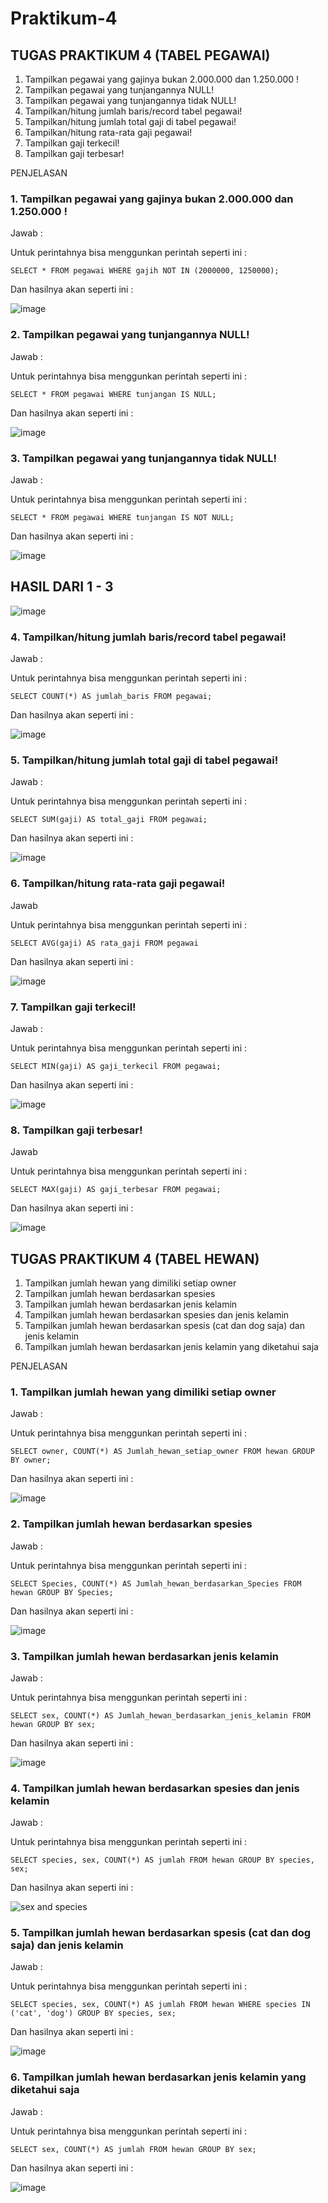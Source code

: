 # Praktikum-4

## TUGAS PRAKTIKUM 4 (TABEL PEGAWAI)
1.	Tampilkan pegawai yang gajinya bukan 2.000.000 dan 1.250.000 !
2.	Tampilkan pegawai yang tunjangannya NULL!
3.	Tampilkan pegawai yang tunjangannya tidak NULL!
4.	Tampilkan/hitung jumlah baris/record tabel pegawai!
5.	Tampilkan/hitung jumlah total gaji di tabel pegawai!
6.	Tampilkan/hitung rata-rata gaji pegawai!
7.	Tampilkan gaji terkecil!
8.	Tampilkan gaji terbesar!

PENJELASAN


### 1.	Tampilkan pegawai yang gajinya bukan 2.000.000 dan 1.250.000 !

Jawab :

Untuk perintahnya bisa menggunkan perintah seperti ini :

`SELECT * FROM pegawai WHERE gajih NOT IN (2000000, 1250000);`

Dan hasilnya akan seperti ini :

![image](https://github.com/Heryantokurnia/Praktikum-4/assets/141998024/4e580583-3bb5-4b86-84bd-dce0ff01e338)

### 2.	Tampilkan pegawai yang tunjangannya NULL!

Jawab :

Untuk perintahnya bisa menggunkan perintah seperti ini :

`SELECT * FROM pegawai WHERE tunjangan IS NULL; `

Dan hasilnya akan seperti ini :

![image](https://github.com/Heryantokurnia/Praktikum-4/assets/141998024/16950ed6-2d1c-4333-bd8b-3960bf6aa8cf)

### 3.	Tampilkan pegawai yang tunjangannya tidak NULL!

Jawab :

Untuk perintahnya bisa menggunkan perintah seperti ini :
	
`SELECT * FROM pegawai WHERE tunjangan IS NOT NULL;`

Dan hasilnya akan seperti ini :

![image](https://github.com/Heryantokurnia/Praktikum-4/assets/141998024/0ffebe47-b6ec-468d-8228-1b373a62372a)

## HASIL DARI 1 - 3

![image](https://github.com/Heryantokurnia/Praktikum-4/assets/141998024/06839f76-6c14-485a-b482-7daad459ad16)

### 4.	Tampilkan/hitung jumlah baris/record tabel pegawai!

Jawab :

Untuk perintahnya bisa menggunkan perintah seperti ini :

`SELECT COUNT(*) AS jumlah_baris FROM pegawai;`

Dan hasilnya akan seperti ini :

![image](https://github.com/Heryantokurnia/Praktikum-4/assets/141998024/c5c0da82-9f04-44af-88af-2f9572bd8b4d)

### 5.	Tampilkan/hitung jumlah total gaji di tabel pegawai!

Jawab :

Untuk perintahnya bisa menggunkan perintah seperti ini :


`SELECT SUM(gaji) AS total_gaji FROM pegawai; `

Dan hasilnya akan seperti ini :

![image](https://github.com/Heryantokurnia/Praktikum-4/assets/141998024/3d86721b-8c25-4dcb-bae3-341e658f30f6)

### 6.	Tampilkan/hitung rata-rata gaji pegawai!

Jawab 

Untuk perintahnya bisa menggunkan perintah seperti ini :

`SELECT AVG(gaji) AS rata_gaji FROM pegawai`

Dan hasilnya akan seperti ini :

![image](https://github.com/Heryantokurnia/Praktikum-4/assets/141998024/5b9375f1-df3d-4fab-b0b1-f33300d77fc1)

### 7.	Tampilkan gaji terkecil!

Jawab :

Untuk perintahnya bisa menggunkan perintah seperti ini :

`SELECT MIN(gaji) AS gaji_terkecil FROM pegawai;`

Dan hasilnya akan seperti ini :

![image](https://github.com/Heryantokurnia/Praktikum-4/assets/141998024/d3b917e8-7005-49e3-8ce9-a2015ec1a941)

### 8.	Tampilkan gaji terbesar!

Jawab 

Untuk perintahnya bisa menggunkan perintah seperti ini :

`SELECT MAX(gaji) AS gaji_terbesar FROM pegawai;`

Dan hasilnya akan seperti ini :

![image](https://github.com/Heryantokurnia/Praktikum-4/assets/141998024/884ddeb8-5530-496d-ad03-43c5b2b60cae)

## TUGAS PRAKTIKUM 4 (TABEL HEWAN)
1.	Tampilkan jumlah hewan yang dimiliki setiap owner
2.	Tampilkan jumlah hewan berdasarkan spesies
3.	Tampilkan jumlah hewan berdasarkan jenis kelamin
4.	Tampilkan jumlah hewan berdasarkan spesies dan jenis kelamin
5.	Tampilkan jumlah hewan berdasarkan spesis (cat dan dog saja) dan jenis kelamin
6.	Tampilkan jumlah hewan berdasarkan jenis kelamin yang diketahui saja

PENJELASAN

### 1. Tampilkan jumlah hewan yang dimiliki setiap owner

Jawab :

Untuk perintahnya bisa menggunkan perintah seperti ini :

`SELECT owner, COUNT(*) AS Jumlah_hewan_setiap_owner FROM hewan GROUP BY owner; `

Dan hasilnya akan seperti ini :

![image](https://github.com/Heryantokurnia/Praktikum-4/assets/141998024/c2f79225-7d45-4015-b21c-53789b8a403e)

### 2.	Tampilkan jumlah hewan berdasarkan spesies

Jawab :

Untuk perintahnya bisa menggunkan perintah seperti ini :

`SELECT Species, COUNT(*) AS Jumlah_hewan_berdasarkan_Species FROM hewan GROUP BY Species; `

Dan hasilnya akan seperti ini :

![image](https://github.com/Heryantokurnia/Praktikum-4/assets/141998024/c7577f83-33aa-4bd2-85fc-f1353e0c1f63)

### 3.	Tampilkan jumlah hewan berdasarkan jenis kelamin

Jawab :

Untuk perintahnya bisa menggunkan perintah seperti ini :

`SELECT sex, COUNT(*) AS Jumlah_hewan_berdasarkan_jenis_kelamin FROM hewan GROUP BY sex; `

Dan hasilnya akan seperti ini :

![image](https://github.com/Heryantokurnia/Praktikum-4/assets/141998024/2dba9be5-ee55-4bf0-b742-b4231492f3d0)

### 4.	Tampilkan jumlah hewan berdasarkan spesies dan jenis kelamin

Jawab :

Untuk perintahnya bisa menggunkan perintah seperti ini :

` SELECT species, sex, COUNT(*) AS jumlah FROM hewan GROUP BY species, sex;  `

Dan hasilnya akan seperti ini :

![sex and species](https://github.com/Heryantokurnia/Praktikum-4/assets/141998024/10627e1b-3f61-418f-8c6d-251791f97b28)

### 5.	Tampilkan jumlah hewan berdasarkan spesis (cat dan dog saja) dan jenis kelamin

Jawab :

Untuk perintahnya bisa menggunkan perintah seperti ini :

` SELECT species, sex, COUNT(*) AS jumlah FROM hewan WHERE species IN ('cat', 'dog') GROUP BY species, sex;  `

Dan hasilnya akan seperti ini :

![image](https://github.com/Heryantokurnia/Praktikum-4/assets/141998024/2c3dc657-a23a-4053-befe-1e91a888b8cc)

### 6.	Tampilkan jumlah hewan berdasarkan jenis kelamin yang diketahui saja

Jawab :

Untuk perintahnya bisa menggunkan perintah seperti ini :

` SELECT sex, COUNT(*) AS jumlah FROM hewan GROUP BY sex;   `

Dan hasilnya akan seperti ini :

![image](https://github.com/Heryantokurnia/Praktikum-4/assets/141998024/e1ccaba2-de53-4839-8ee6-be25e869a72d)
